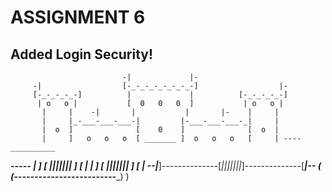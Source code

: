 # ASSIGNMENT 6
## Added Login Security!
                             -|             |-
         -|                  [-_-_-_-_-_-_-_-]                  |-
         [-_-_-_-_-]          |             |          [-_-_-_-_-]
          | o   o |           [  0   0   0  ]           | o   o |
           |     |    -|       |           |       |-    |     |
           |     |_-___-___-___-|         |-___-___-___-_|     |
           |  o  ]              [    0    ]              [  o  |
           |     ]   o   o   o  [ _______ ]  o   o   o   [     | ----__________
_____----- |     ]              [ ||||||| ]              [     |
           |     ]              [ ||||||| ]              [     |
       _-_-|_____]--------------[_|||||||_]--------------[_____|-_-_
      ( (__________------------_____________-------------_________) )

